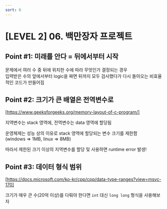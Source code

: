 ```yaml
---
sort: 6
---
```


# [LEVEL 2] 06. 백만장자 프로젝트


## Point #1: 미래를 안다 = 뒤에서부터 시작

문제에서 여러 수 중 뒤에 위치한 수에 따라 무엇인가 결정되는 경우    
입력받은 수의 앞에서부터 logic을 짜면 뒤까지 모두 검사했다가 다시 돌아오는 비효율적인 코드가 만들어짐   




## Point #2: 크기가 큰 배열은 전역변수로

[https://www.geeksforgeeks.org/memory-layout-of-c-program/]

지역변수는 stack 영역에, 전역변수는 data 영역에 할당됨   

운영체제는 성능 상의 이유로 stack 영역에 할당되는 변수 크기를 제한함    
(windows => 1MB, linux => 8MB)

따라서 제한된 크기 이상의 지역변수를 할당 및 사용하면 runtime error 발생!   



## Point #3: 데이터 형식 범위

[https://docs.microsoft.com/ko-kr/cpp/cpp/data-type-ranges?view=msvc-170]

크기가 매우 큰 수(20억 이상)를 다뤄야 한다면 `int` 대신 `long long` 형식을 사용해보자